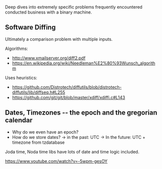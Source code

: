 Deep dives into extremely specific problems frequently encountered conducted business
with a binary machine.

## Software Diffing

Ultimately a comparison problem with multiple inputs.

Algorithms:
- http://www.xmailserver.org/diff2.pdf
- https://en.wikipedia.org/wiki/Needleman%E2%80%93Wunsch_algorithm

Uses heuristics:
- https://github.com/Distrotech/diffutils/blob/distrotech-diffutils/lib/diffseq.h#L255
- https://github.com/git/git/blob/master/xdiff/xdiffi.c#L143

## Dates, Timezones -- the epoch and the gregorian calendar

- Why do we even have an epoch?
- How do we store dates?
  -> in the past: UTC
  -> In the future: UTC + timezone from tzdatabase

Joda time, Noda time libs have lots of date and time logic included.

https://www.youtube.com/watch?v=-5wpm-gesOY

